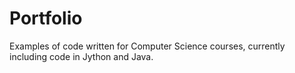 # Portfolio
 Examples of code written for Computer Science courses, currently including code in Jython and Java.
